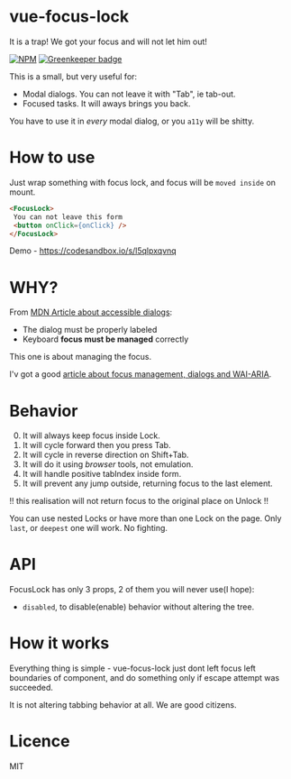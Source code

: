 # vue-focus-lock
It is a trap! We got your focus and will not let him out!

[![NPM](https://nodei.co/npm/vue-focus-lock.png?downloads=true&stars=true)](https://nodei.co/npm/vue-focus-lock/) [![Greenkeeper badge](https://badges.greenkeeper.io/theKashey/vue-focus-lock.svg)](https://greenkeeper.io/)

This is a small, but very useful for:
 - Modal dialogs. You can not leave it with "Tab", ie tab-out.
 - Focused tasks. It will aways brings you back.
 
You have to use it in _every_ modal dialog, or you `a11y` will be shitty.
 
# How to use
Just wrap something with focus lock, and focus will be `moved inside` on mount.
```html
<FocusLock>
 You can not leave this form
 <button onClick={onClick} />
</FocusLock> 
```
 Demo - https://codesandbox.io/s/l5qlpxqvnq

# WHY?
From [MDN Article about accessible dialogs](https://developer.mozilla.org/en-US/docs/Web/Accessibility/ARIA/ARIA_Techniques/Using_the_dialog_role):
 - The dialog must be properly labeled
 - Keyboard __focus must be managed__ correctly
 
This one is about managing the focus.

I'v got a good [article about focus management, dialogs and  WAI-ARIA](https://medium.com/@antonkorzunov/its-a-focus-trap-699a04d66fb5).    


# Behavior
 0. It will always keep focus inside Lock.
 1. It will cycle forward then you press Tab.
 2. It will cycle in reverse direction on Shift+Tab.
 3. It will do it using _browser_ tools, not emulation.
 4. It will handle positive tabIndex inside form.
 5. It will prevent any jump outside, returning focus to the last element.
 
 !! this realisation will not return focus  to the original place on Unlock !! 

You can use nested Locks or have more than one Lock on the page.
Only `last`, or `deepest` one will work. No fighting.

# API
 FocusLock has only 3 props, 2 of them you will never use(I hope):
  - `disabled`, to disable(enable) behavior without altering the tree.
     
# How it works
 Everything thing is simple - vue-focus-lock just dont left focus left boundaries of component, and
 do something only if escape attempt was succeeded.
 
 It is not altering tabbing behavior at all. We are good citizens.

# Licence
 MIT
 
 
